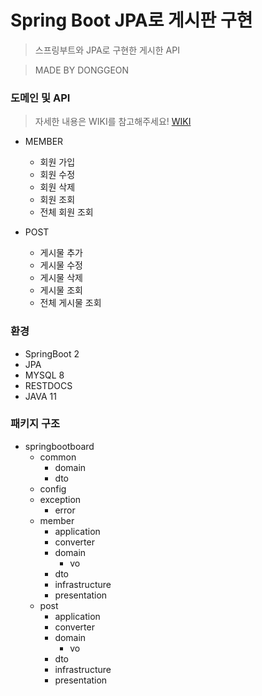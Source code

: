 # Spring Boot JPA로 게시판 구현

> 스프링부트와 JPA로 구현한 게시한 API 

> MADE BY DONGGEON

### 도메인 및 API

> 자세한 내용은 WIKI를 참고해주세요! [WIKI](https://github.com/DongGeon0908/SpringBoot-Board/wiki)

- MEMBER
    + 회원 가입
    + 회원 수정
    + 회원 삭제
    + 회원 조회
    + 전체 회원 조회

- POST
    + 게시물 추가
    + 게시물 수정
    + 게시물 삭제
    + 게시물 조회
    + 전체 게시물 조회

### 환경

- SpringBoot 2
- JPA
- MYSQL 8
- RESTDOCS
- JAVA 11

### 패키지 구조

- springbootboard
    + common
      + domain
      + dto
    + config
    + exception
      + error
    + member
        + application
        + converter
        + domain
            + vo
        + dto
        + infrastructure
        + presentation
    + post
        + application
        + converter
        + domain
            + vo
        + dto
        + infrastructure
        + presentation